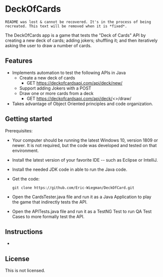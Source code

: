 # DeckOfCards
```
README was lost & cannot be recovered. It's in the process of being recreated. This text will be removed when it is *fixed*.
```

The DeckOfCards app is a game that tests the "Deck of Cards" API by creating a new deck of cards; adding jokers; shuffling it; and then iteratively asking the user to draw a number of cards.

## Features
- Implements automation to test the following APIs in Java
  - Create a new deck of cards
    - GET https://deckofcardsapi.com/api/deck/new/
  - Support adding Jokers with a POST
  - Draw one or more cards from a deck
     - GET https://deckofcardsapi.com/api/deck/<>/draw/
- Takes advantage of Object Oriented principles and code organization. 

## Getting started
Prerequisites:
- Your computer should be running the latest Windows 10, version 1809 or newer. It is not required, but the code was developed and tested on that environment.
- Install the latest version of your favorite IDE -- such as Eclipse or IntelliJ.
- Install the needed JDK code in able to run the Java code.
- Get the code:
    ```
    git clone https://github.com/Eric-Wiegman/DeckOfCard.git
    ```

- Open the CardsTester.java file and run it as a Java Application to play the game that indirectly tests the API.
- Open the APITests.java file and run it as a TestNG Test to run QA Test Cases to more formally test the API.

## Instructions
 - 



## License

This is not licensed.
